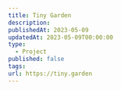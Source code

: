 ```yaml
---
title: Tiny Garden
description: 
publishedAt: 2023-05-09
updatedAt: 2023-05-09T00:00:00
type:
  - Project
published: false
tags: 
url: https://tiny.garden
---
```

